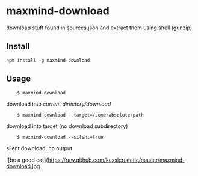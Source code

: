 # maxmind-download
download stuff found in sources.json and extract them using shell (gunzip)

## Install
```
npm install -g maxmind-download
```

## Usage
```
    $ maxmind-download
```
download into *current directory/download* 

```
    $ maxmind-download --target=/some/absolute/path
```
download into target (no download subdirectory)

```
    $ maxmind-download --silent=true
```
silent download, no output

![be a good cat](https://raw.github.com/kessler/static/master/maxmind-download.jpg